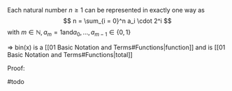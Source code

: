 Each natural number $n \geqslant 1$ can be represented in exactly one way as
$$
n = \sum_{i = 0}^n a_i \cdot 2^i
$$with $m \in \mathbb{N}, a_m = 1 \text{and} a_0, ..., a_{m-1} \in \{0,1\}$

=> bin(x) is a [[01 Basic Notation and Terms#Functions|function]] and is [[01 Basic Notation and Terms#Functions|total]]

Proof:

#todo
